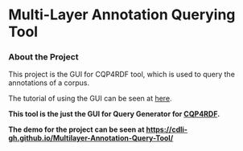 # Multi-Layer Annotation Querying Tool  

### About the Project 
This project is the GUI for CQP4RDF tool, which is used to query the annotations of a corpus. 

The tutorial of using the GUI can be seen at [here](https://github.com/cdli-gh/Multilayer-Annotation-Query-Tool/blob/master/TUTORIAL.md).

**This tool is the just the GUI for Query Generator for  [CQP4RDF](https://github.com/cdli-gh/cqp4rdf).**

**The demo for the project can be seen at https://cdli-gh.github.io/Multilayer-Annotation-Query-Tool/**




